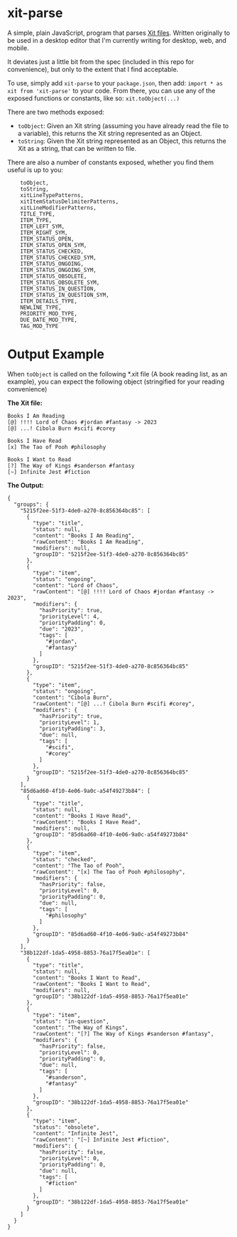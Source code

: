 # xit-parse
A simple, plain JavaScript, program that parses [Xit files](https://xit.jotaen.net/). Written originally to be used in a desktop editor that I'm currently writing for desktop, web, and mobile.

It deviates just a little bit from the spec (included in this repo for convenience), but only to the extent that I find acceptable.

To use, simply add `xit-parse` to your `package.json`, then add:
`import * as xit from 'xit-parse'` to your code. From there, you can use any of the exposed functions or constants, like so: `xit.toObject(...)`

There are two methods exposed:
* `toObject`: Given an Xit string (assuming you have already read the file to a variable), this returns the Xit string represented as an Object.
* `toString`: Given the Xit string represented as an Object, this returns the Xit as a string, that can be written to file. 
 
There are also a number of constants exposed, whether you find them useful is up to you:
```
    toObject,
    toString,
    xitLineTypePatterns,
    xitItemStatusDelimiterPatterns,
    xitLineModifierPatterns,
    TITLE_TYPE,
    ITEM_TYPE,
    ITEM_LEFT_SYM,
    ITEM_RIGHT_SYM,
    ITEM_STATUS_OPEN,
    ITEM_STATUS_OPEN_SYM,
    ITEM_STATUS_CHECKED,
    ITEM_STATUS_CHECKED_SYM,
    ITEM_STATUS_ONGOING,
    ITEM_STATUS_ONGOING_SYM,
    ITEM_STATUS_OBSOLETE,
    ITEM_STATUS_OBSOLETE_SYM,
    ITEM_STATUS_IN_QUESTION,
    ITEM_STATUS_IN_QUESTION_SYM,
    ITEM_DETAILS_TYPE,
    NEWLINE_TYPE,
    PRIORITY_MOD_TYPE,
    DUE_DATE_MOD_TYPE,
    TAG_MOD_TYPE
```
# Output Example

When `toObject` is called on the following *.xit file (A book reading list, as an example), you can expect the following object (stringified for your reading convenience)

**The Xit file:**

```
Books I Am Reading
[@] !!!! Lord of Chaos #jordan #fantasy -> 2023
[@] ...! Cibola Burn #scifi #corey

Books I Have Read
[x] The Tao of Pooh #philosophy

Books I Want to Read
[?] The Way of Kings #sanderson #fantasy
[~] Infinite Jest #fiction
```

**The Output:**

```
{
  "groups": {
    "5215f2ee-51f3-4de0-a270-8c856364bc85": [
      {
        "type": "title",
        "status": null,
        "content": "Books I Am Reading",
        "rawContent": "Books I Am Reading",
        "modifiers": null,
        "groupID": "5215f2ee-51f3-4de0-a270-8c856364bc85"
      },
      {
        "type": "item",
        "status": "ongoing",
        "content": "Lord of Chaos",
        "rawContent": "[@] !!!! Lord of Chaos #jordan #fantasy -> 2023",
        "modifiers": {
          "hasPriority": true,
          "priorityLevel": 4,
          "priorityPadding": 0,
          "due": "2023",
          "tags": [
            "#jordan",
            "#fantasy"
          ]
        },
        "groupID": "5215f2ee-51f3-4de0-a270-8c856364bc85"
      },
      {
        "type": "item",
        "status": "ongoing",
        "content": "Cibola Burn",
        "rawContent": "[@] ...! Cibola Burn #scifi #corey",
        "modifiers": {
          "hasPriority": true,
          "priorityLevel": 1,
          "priorityPadding": 3,
          "due": null,
          "tags": [
            "#scifi",
            "#corey"
          ]
        },
        "groupID": "5215f2ee-51f3-4de0-a270-8c856364bc85"
      }
    ],
    "85d6ad60-4f10-4e06-9a0c-a54f49273b84": [
      {
        "type": "title",
        "status": null,
        "content": "Books I Have Read",
        "rawContent": "Books I Have Read",
        "modifiers": null,
        "groupID": "85d6ad60-4f10-4e06-9a0c-a54f49273b84"
      },
      {
        "type": "item",
        "status": "checked",
        "content": "The Tao of Pooh",
        "rawContent": "[x] The Tao of Pooh #philosophy",
        "modifiers": {
          "hasPriority": false,
          "priorityLevel": 0,
          "priorityPadding": 0,
          "due": null,
          "tags": [
            "#philosophy"
          ]
        },
        "groupID": "85d6ad60-4f10-4e06-9a0c-a54f49273b84"
      }
    ],
    "38b122df-1da5-4958-8853-76a17f5ea01e": [
      {
        "type": "title",
        "status": null,
        "content": "Books I Want to Read",
        "rawContent": "Books I Want to Read",
        "modifiers": null,
        "groupID": "38b122df-1da5-4958-8853-76a17f5ea01e"
      },
      {
        "type": "item",
        "status": "in-question",
        "content": "The Way of Kings",
        "rawContent": "[?] The Way of Kings #sanderson #fantasy",
        "modifiers": {
          "hasPriority": false,
          "priorityLevel": 0,
          "priorityPadding": 0,
          "due": null,
          "tags": [
            "#sanderson",
            "#fantasy"
          ]
        },
        "groupID": "38b122df-1da5-4958-8853-76a17f5ea01e"
      },
      {
        "type": "item",
        "status": "obsolete",
        "content": "Infinite Jest",
        "rawContent": "[~] Infinite Jest #fiction",
        "modifiers": {
          "hasPriority": false,
          "priorityLevel": 0,
          "priorityPadding": 0,
          "due": null,
          "tags": [
            "#fiction"
          ]
        },
        "groupID": "38b122df-1da5-4958-8853-76a17f5ea01e"
      }
    ]
  }
}
```